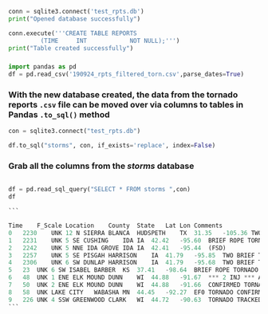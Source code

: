 ~~~Python
conn = sqlite3.connect('test_rpts.db')
print("Opened database successfully")

conn.execute('''CREATE TABLE REPORTS
         (TIME     INT            NOT NULL);''')
print("Table created successfully")
~~~

###

~~~Python
import pandas as pd
df = pd.read_csv('190924_rpts_filtered_torn.csv',parse_dates=True)


~~~

###  With the new database created, the data from the tornado reports ```.csv``` file can be moved over via columns to tables in Pandas ```.to_sql()``` method

~~~Python
con = sqlite3.connect("test_rpts.db")

df.to_sql("storms", con, if_exists='replace', index=False)
~~~

### Grab all the columns from the <i>storms</i> database

~~~Python

df = pd.read_sql_query("SELECT * FROM storms ",con)
df

```

Time	F_Scale	Location	County	State	Lat	Lon	Comments
0	2230	UNK	12 N SIERRA BLANCA	HUDSPETH	TX	31.35	-105.36	TWO LANDSPOUT TORNADOES WERE OBSERVED NORTH OF...
1	2231	UNK	5 SE CUSHING	IDA	IA	42.42	-95.60	BRIEF ROPE TORNADO. STILL EXTREME ROTATION TO ...
2	2242	UNK	5 NNE IDA GROVE	IDA	IA	42.41	-95.44	(FSD)
3	2257	UNK	5 SE PISGAH	HARRISON	IA	41.79	-95.85	TWO BRIEF TOUCHDOWNS. (OAX)
4	2306	UNK	6 SW DUNLAP	HARRISON	IA	41.79	-95.68	TWO BRIEF TOUCHDOWNS OF A TORNADO IN A FIELD. ...
5	23	UNK	6 SW ISABEL	BARBER	KS	37.41	-98.64	BRIEF ROPE TORNADO LASTING LESS THAN MINUTE RE...
6	48	UNK	1 ENE ELK MOUND	DUNN	WI	44.88	-91.67	*** 2 INJ *** A TORNADO SPUN UP JUST EAST OF E...
7	50	UNK	2 ENE ELK MOUND	DUNN	WI	44.88	-91.66	CONFIRMED TORNADO ON THE GROUND EAST OF ELK MO...
8	58	UNK	LAKE CITY	WABASHA	MN	44.45	-92.27	EF0 TORNADO CONFIRMED IN LAKE CITY. DAMAGE TO ...
9	226	UNK	4 SSW GREENWOOD	CLARK	WI	44.72	-90.63	TORNADO TRACKED FROM SOUTH SOUTHWEST OF GREENW...
```


~~~
